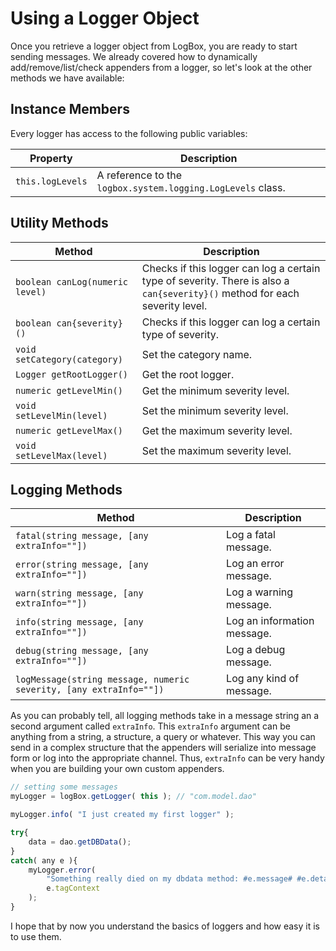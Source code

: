# Using a Logger Object

Once you retrieve a logger object from LogBox, you are ready to start sending messages. We already covered how to dynamically add/remove/list/check appenders from a logger, so let's look at the other methods we have available:

## Instance Members

Every logger has access to the following public variables:

| Property         | Description                                                 |
| ---------------- | ----------------------------------------------------------- |
| `this.logLevels` | A reference to the `logbox.system.logging.LogLevels` class. |

## Utility Methods

| Method                          | Description                                                                                                                 |
| ------------------------------- | --------------------------------------------------------------------------------------------------------------------------- |
| `boolean canLog(numeric level)` | Checks if this logger can log a certain type of severity. There is also a `can{severity}()` method for each severity level. |
| `boolean can{severity}()`       | Checks if this logger can log a certain type of severity.                                                                   |
| `void setCategory(category)`    | Set the category name.                                                                                                      |
| `Logger getRootLogger()`        | Get the root logger.                                                                                                        |
| `numeric getLevelMin()`         | Get the minimum severity level.                                                                                             |
| `void setLevelMin(level)`       | Set the minimum severity level.                                                                                             |
| `numeric getLevelMax()`         | Get the maximum severity level.                                                                                             |
| `void setLevelMax(level)`       | Set the maximum severity level.                                                                                             |

## Logging Methods

| Method                                                             | Description                 |
| ------------------------------------------------------------------ | --------------------------- |
| `fatal(string message, [any extraInfo=""])`                        | Log a fatal message.        |
| `error(string message, [any extraInfo=""])`                        | Log an error message.       |
| `warn(string message, [any extraInfo=""])`                         | Log a warning message.      |
| `info(string message, [any extraInfo=""])`                         | Log an information message. |
| `debug(string message, [any extraInfo=""])`                        | Log a debug message.        |
| `logMessage(string message, numeric severity, [any extraInfo=""])` | Log any kind of message.    |

As you can probably tell, all logging methods take in a message string an a second argument called `extraInfo`. This `extraInfo` argument can be anything from a string, a structure, a query or whatever. This way you can send in a complex structure that the appenders will serialize into message form or log into the appropriate channel. Thus, `extraInfo` can be very handy when you are building your own custom appenders.

```javascript
// setting some messages
myLogger = logBox.getLogger( this ); // "com.model.dao"

myLogger.info( "I just created my first logger" );

try{
    data = dao.getDBData();
}
catch( any e ){
    myLogger.error(
        "Something really died on my dbdata method: #e.message# #e.detail#",
        e.tagContext
    );
}
```

I hope that by now you understand the basics of loggers and how easy it is to use them.

